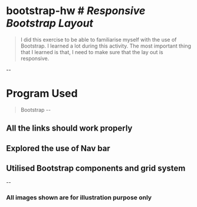 # bootstrap-hw # *Responsive Bootstrap Layout*

> I did this exercise to be able to familiarise myself with the use of Bootstrap. I learned a lot during this activity.
> The most important thing that I learned is that, I need to make sure that the lay out is responsive.

-- 
# Program Used #
> Bootstrap 
--
## All the links should work properly ##
## Explored the use of Nav bar ##
## Utilised Bootstrap components and grid system ##

--
### All images shown are for illustration purpose only ###



